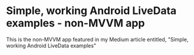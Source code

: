 # Simple, working Android LiveData examples - non-MVVM app

This is the non-MVVM app featured in my Medium article entitled, "Simple, working Android LiveData examples"

